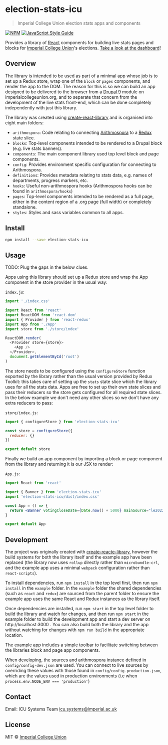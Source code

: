 # election-stats-icu

> Imperial College Union election stats apps and components

[![NPM](https://img.shields.io/npm/v/election-stats-icu.svg)](https://www.npmjs.com/package/election-stats-icu) [![JavaScript Style Guide](https://img.shields.io/badge/code_style-standard-brightgreen.svg)](https://standardjs.com)

Provides a library of [React](https://reactjs.org/) components for building live stats pages and blocks for [Imperial College Union](https://wwww.imperialcollegeunion.org)'s elections. [Take a look at the dashboard](https://www.imperialcollegeunion.org/your-union/leadership-elections-2022/stats)!

## Overview

The library is intended to be used as part of a minimal app whose job is to set up a Redux store, wrap one of the `block` or `pages` components, and render the app to the DOM. The reason for this is so we can build an app designed to be delivered to the browser from a [Drupal 9](https://www.drupal.org) module on imperialcollegeunion.org, and to separate that concern from the development of the live stats front-end, which can be done completely independently with just this library.

The library was created using [create-react-library](https://www.npmjs.com/package/create-react-library) and is organised into eight main folders:

* `arithmospora`: Code relating to connecting [Arithmospora](https://github.com/icunion/arithmospora) to a [Redux](https://redux.js.org/) state slice.
* `blocks`: Top-level components intended to be rendered to a Drupal block (e.g. live stats banners).
* `components`: The main component library used top level block and page components.
* `config`: Provides environment specific configuration for connecting to Arithmospora.
* `definitions`: Provides metadata relating to stats data, e.g. names of departments, progress markers, etc.
* `hooks`: Useful non-arithmospora hooks (Arithmospora hooks
can be found in `arithmospora/hooks`)
* `pages`: Top-level components intended to be rendered as a full page, either in the content region of a .org page (full width) or completely standalone.
* `styles`: Styles and sass variables common to all apps.

## Install

```bash
npm install --save election-stats-icu
```

## Usage

TODO: Plug the gaps in the below clues.

Apps using this library should set up a Redux store and wrap the App component in the store provider in the usual way:

`index.js`:
```js
import './index.css'

import React from 'react'
import ReactDOM from 'react-dom'
import { Provider } from 'react-redux'
import App from './App'
import store from './store/index'

ReactDOM.render(
  <Provider store={store}>
    <App />
  </Provider>,
  document.getElementById('root')
)
```

The store needs to be configured using the `configureStore` function exported by the library rather than the usual version provided by Redux Toolkit: this takes care of setting up the `stats` state slice which the library uses for all the stats data. Apps are free to set up their own state slices and pass their reducers so the store gets configured for all required state slices. In the below example we don't need any other slices so we don't have any extra reducers to pass:

`store/index.js`:

```js
import { configureStore } from 'election-stats-icu'

const store = configureStore({
  reducer: {}
})

export default store
```

Finally we build an app component by importing a block or page component from the library and returning it is our JSX to render:

`App.js`:
```jsx
import React from 'react'

import { Banner } from 'election-stats-icu'
import 'election-stats-icu/dist/index.css'

const App = () => {
  return <Banner votingCloseDate={Date.now() + 5000} mainSource="le2022"/>
}

export default App
```

## Development

The project was originally created with  [create-reacte-library](https://www.npmjs.com/package/create-react-library), however the build systems for both the library itself and the example app have been replaced (the library now uses `rollup` directly rather than `microbundle-crl`, and the example app uses a minimal `webpack` configuration rather than `react-scripts`).

To install dependencies, run `npm install` in the top level first, then run `npm install` in the `example` folder.  In the `example` folder the shared dependencies (such as `react` and `redux`) are sourced from the parent folder to ensure the example app uses the same React and Redux instances as the library itself.

Once dependencies are installed, run `npm start` in the top level folder to build the library and watch for changes, and then run `npm start` in the example folder to build the development app and start a dev server on http://localhost:3000 . You can also build both the library and the app without watching for changes with `npm run build` in the appropriate location.

The example app includes a simple toolbar to facilitate switching between the libraries block and page app components.

When developing, the sources and arithmospora instance defined in `config/config-dev.json` are used. You can connect to live sources by overriding these values with those found in `config/config-production.json`, which are the values used in production environments (i.e when `process.env.NODE_ENV === 'production'`)

## Contact

Email: ICU Systems Team [icu.systems@imperial.ac.uk](mailto:icu.systems@imperial.ac.uk)

## License

MIT © [Imperial College Union](https://www.imperialcollegeunion.org)
